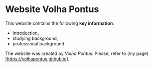 # Website Volha Pontus

This website contains the following **key information**:
- introduction,
- studying background,
- professional background.

The website was created by *Volha Pontus*.
Please, refer to (my page)[https://volhapontus.github.io].
